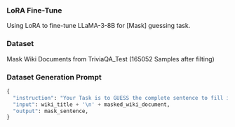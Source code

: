 ### LoRA Fine-Tune

Using LoRA to fine-tune LLaMA-3-8B for [Mask] guessing task.

### Dataset

Mask Wiki Documents from TriviaQA_Test (165052 Samples after filting)

### Dataset Generation Prompt

```python
{
  "instruction": "Your Task is to GUESS the complete sentence to fill in the [Mask] section of the Wiki Document.",
  "input": wiki_title + '\n' + masked_wiki_document,
  "output": mask_sentence,
}
```
